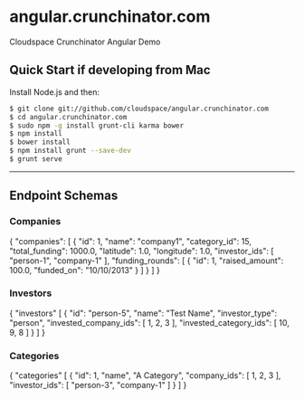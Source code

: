 # angular.crunchinator.com

Cloudspace Crunchinator Angular Demo


## Quick Start if developing from Mac

Install Node.js and then:

```sh
$ git clone git://github.com/cloudspace/angular.crunchinator.com
$ cd angular.crunchinator.com
$ sudo npm -g install grunt-cli karma bower
$ npm install
$ bower install
$ npm install grunt --save-dev
$ grunt serve
```
---

## Endpoint Schemas

### Companies
{
    "companies":
    [
        {
            "id": 1,
            "name": "company1",
            "category_id": 15,
            "total_funding": 1000.0,
            "latitude": 1.0,
            "longitude": 1.0,
            "investor_ids":
            [
                "person-1",
                "company-1"
            ],
            "funding_rounds":
            [
                {
                    "id": 1,
                    "raised_amount": 100.0,
                    "funded_on": "10/10/2013"
                }
            ]
        }
    ]
}

### Investors
{
    "investors"
    [
        {
            "id": "person-5",
            "name": "Test Name",
            "investor_type": "person",
            "invested_company_ids":
            [
                1,
                2,
                3
            ],
            "invested_category_ids":
            [
                10,
                9,
                8
            ]
        }
    ]
}

### Categories
{
    "categories"
    [
        {
            "id": 1,
            "name", "A Category",
            "company_ids":
            [
                1,
                2,
                3
            ],
            "investor_ids":
            [
                "person-3",
                "company-1"
            ]
        }
    ]
}